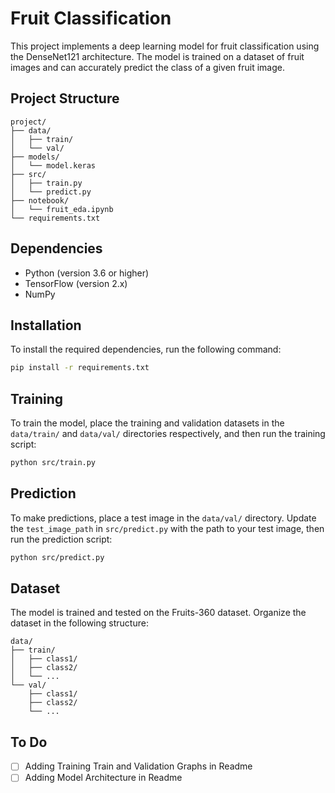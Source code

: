 # Fruit Classification

This project implements a deep learning model for fruit classification using the DenseNet121 architecture. The model is trained on a dataset of fruit images and can accurately predict the class of a given fruit image.

## Project Structure

```plaintext
project/
├── data/
│   ├── train/
│   └── val/
├── models/
│   └── model.keras
├── src/
│   ├── train.py
│   └── predict.py
├── notebook/
│   └── fruit_eda.ipynb
└── requirements.txt
```

## Dependencies

- Python (version 3.6 or higher)
- TensorFlow (version 2.x)
- NumPy

## Installation

To install the required dependencies, run the following command:

```bash
pip install -r requirements.txt
```

## Training

To train the model, place the training and validation datasets in the `data/train/` and `data/val/` directories respectively, and then run the training script:

```bash
python src/train.py
```

## Prediction

To make predictions, place a test image in the `data/val/` directory. Update the `test_image_path` in `src/predict.py` with the path to your test image, then run the prediction script:

```bash
python src/predict.py
```

## Dataset

The model is trained and tested on the Fruits-360 dataset. Organize the dataset in the following structure:

```plaintext
data/
├── train/
│   ├── class1/
│   ├── class2/
│   └── ...
└── val/
    ├── class1/
    ├── class2/
    └── ...
```

## To Do

- [ ] Adding Training Train and Validation Graphs in Readme
- [ ] Adding Model Architecture in Readme
